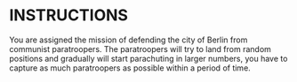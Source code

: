 # INSTRUCTIONS

You are assigned the mission of defending the city of Berlin from communist paratroopers. 
The paratroopers will try to land from random positions and gradually will start parachuting in larger numbers, you have to capture as much paratroopers as possible within a period of time.
